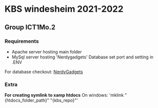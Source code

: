 # KBS windesheim 2021-2022
## Group ICT1Mo.2


### Requirements
- Apache server hosting main folder
- MySql server hosting 'Nerdygadgets' Database set port and setting in .ENV

For database checkout: [NerdyGadgets](https://www.dropbox.com/s/8iet4y5qr616vxf/Nerdygadgets_database.sql?dl=0)



### Extra
**For creating symlink to xamp htdocs**
On windows: 'mklink "{htdocs_folder_path}" "{kbs_repo}"'
